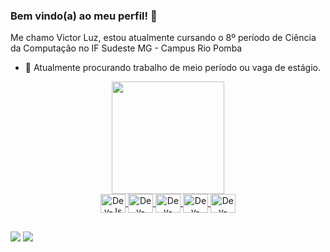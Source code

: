 ### Bem vindo(a) ao meu perfil! 👋

Me chamo Victor Luz, estou atualmente cursando o 8º período de Ciência da Computação no IF Sudeste MG - Campus Rio Pomba

- 👯 Atualmente procurando trabalho de meio período ou vaga de estágio. 




<div align="center"> 
<a href="https://github.com/Crowvics"> 
<img height="180em" src="https://github-readme-stats.vercel.app/api?username=Crowvics&show_icons=true&theme=dracula&include_all_commits <img height="180em" src="https://github-readme-stats.vercel.app/api/top-langs/?username=Crowvics&layout=compact&langs_count=7&theme=dra </div> 
<div style="display: inline_block"><br> 
<img align="center" alt="Dev-Js" height="30" width="40" <img src="https://cdn.jsdelivr.net/gh/devicons/devicon/icons/javascript/javascript-original.svg" />
<img align="center" alt="Dev-HTML" height="30" width="40" <img src="https://cdn.jsdelivr.net/gh/devicons/devicon/icons/html5/html5-original.svg" />
<img align="center" alt="Dev-CSS" height="30" width="40" <img src="https://cdn.jsdelivr.net/gh/devicons/devicon/icons/css3/css3-original.svg" /> 
<img align="center" alt="Dev-CSS" height="30" width="40" <img src="https://cdn.jsdelivr.net/gh/devicons/devicon/icons/cplusplus/cplusplus-original.svg" />
<img align="center" alt="Dev-CSS" height="30" width="40" <img src="https://cdn.jsdelivr.net/gh/devicons/devicon/icons/java/java-original.svg" />
</div> 

## 

<div> 

<a href="https://www.instagram.com/crowvics/" target="_blank"> <img src="https://img.shields.io/badge/-Instagram-%23E4405F?style=for-the-badge&logo=instagram&logoColor=white" target="_blank"></a>
<a href = "mailto:victorluzribeiro@gmail.com"><img src="https://img.shields.io/badge/-Gmail-%23333?style=for-the-badge&logo=gmail&logoColor=white" target="blank_"></a>

